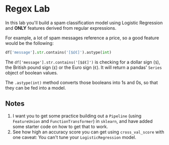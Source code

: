 # Regex Lab

In this lab you'll build a spam classification model using Logistic Regression and **ONLY** features derived from regular expressions.

For example, a lot of spam messages reference a price, so a good feature would be the following:

```python
df['message'].str.contains('[$£€]').astype(int)
```
The `df['message'].str.contains('[$£€]')` is checking for a dollar sign (`$`), the British pound sign (`£`) or the Euro sign (`€`). It will return a pandas' `Series` object of boolean values.

The `.astype(int)` method converts those booleans into 1s and 0s, so that they can be fed into a model.


## Notes
1. I want you to get some practice building out a `Pipeline` (using `FeatureUnion` and `FunctionTransformer`) in `sklearn`, and have added some starter code on how to get that to work.
2. See how high an accuracy score you can get using `cross_val_score` with one caveat: You can't tune your `LogisticRegression` model.
